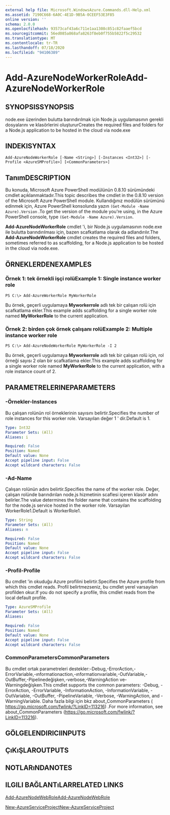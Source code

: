```yaml
---
external help file: Microsoft.WindowsAzure.Commands.dll-Help.xml
ms.assetid: 7190C668-6A0C-4E1D-9B5A-0CEEF53E3F85
online version: ''
schema: 2.0.0
ms.openlocfilehash: 93573caf43a6c711e1aa1308c851c82faaef5bcd
ms.sourcegitcommit: 56ed085a868afa8263f8eb0f755b5822f5c29532
ms.translationtype: MT
ms.contentlocale: tr-TR
ms.lasthandoff: 07/18/2020
ms.locfileid: "94106389"
---
```

# <span data-ttu-id="1ca07-101">Add-AzureNodeWorkerRole</span><span class="sxs-lookup"><span data-stu-id="1ca07-101">Add-AzureNodeWorkerRole</span></span>

## <span data-ttu-id="1ca07-102">SYNOPSIS</span><span class="sxs-lookup"><span data-stu-id="1ca07-102">SYNOPSIS</span></span>
<span data-ttu-id="1ca07-103">node.exe üzerinden bulutta barındırılmak için Node.js uygulamasının gerekli dosyalarını ve klasörlerini oluşturur</span><span class="sxs-lookup"><span data-stu-id="1ca07-103">Creates the required files and folders for a Node.js application to be hosted in the cloud via node.exe</span></span>

## <span data-ttu-id="1ca07-104">INDEKI</span><span class="sxs-lookup"><span data-stu-id="1ca07-104">SYNTAX</span></span>

```
Add-AzureNodeWorkerRole [-Name <String>] [-Instances <Int32>] [-Profile <AzureSMProfile>] [<CommonParameters>]
```

## <span data-ttu-id="1ca07-105">Tanım</span><span class="sxs-lookup"><span data-stu-id="1ca07-105">DESCRIPTION</span></span>
<span data-ttu-id="1ca07-106">Bu konuda, Microsoft Azure PowerShell modülünün 0.8.10 sürümündeki cmdlet açıklanmaktadır.</span><span class="sxs-lookup"><span data-stu-id="1ca07-106">This topic describes the cmdlet in the 0.8.10 version of the Microsoft Azure PowerShell module.</span></span>
<span data-ttu-id="1ca07-107">Kullandığınız modülün sürümünü edinmek için, Azure PowerShell konsolunda yazın `(Get-Module -Name Azure).Version` .</span><span class="sxs-lookup"><span data-stu-id="1ca07-107">To get the version of the module you're using, in the Azure PowerShell console, type `(Get-Module -Name Azure).Version`.</span></span>

<span data-ttu-id="1ca07-108">**Add-AzureNodeWorkerRole** cmdlet 'i, bir Node.js uygulamasının node.exe ile bulutta barındırılması için, bazen scafkatlama olarak da adlandırılır.</span><span class="sxs-lookup"><span data-stu-id="1ca07-108">The **Add-AzureNodeWorkerRole** cmdlet creates the required files and folders, sometimes referred to as scaffolding, for a Node.js application to be hosted in the cloud via node.exe.</span></span>

## <span data-ttu-id="1ca07-109">ÖRNEKLERDEN</span><span class="sxs-lookup"><span data-stu-id="1ca07-109">EXAMPLES</span></span>

### <span data-ttu-id="1ca07-110">Örnek 1: tek örnekli işçi rolü</span><span class="sxs-lookup"><span data-stu-id="1ca07-110">Example 1: Single instance worker role</span></span>
```
PS C:\> Add-AzureWorkerRole MyWorkerRole
```

<span data-ttu-id="1ca07-111">Bu örnek, geçerli uygulamaya **Myworkerrole** adlı tek bir çalışan rolü için scafkatlama ekler.</span><span class="sxs-lookup"><span data-stu-id="1ca07-111">This example adds scaffolding for a single worker role named **MyWorkerRole** to the current application.</span></span>

### <span data-ttu-id="1ca07-112">Örnek 2: birden çok örnek çalışanı rolü</span><span class="sxs-lookup"><span data-stu-id="1ca07-112">Example 2: Multiple instance worker role</span></span>
```
PS C:\> Add-AzureNodeWorkerRole MyWorkerRole -I 2
```

<span data-ttu-id="1ca07-113">Bu örnek, geçerli uygulamaya **Myworkerrole** adlı tek bir çalışan rolü için, rol örneği sayısı 2 olan bir scafkatlama ekler.</span><span class="sxs-lookup"><span data-stu-id="1ca07-113">This example adds scaffolding for a single worker role named **MyWorkerRole** to the current application, with a role instance count of 2.</span></span>

## <span data-ttu-id="1ca07-114">PARAMETRELERINE</span><span class="sxs-lookup"><span data-stu-id="1ca07-114">PARAMETERS</span></span>

### <span data-ttu-id="1ca07-115">-Örnekler</span><span class="sxs-lookup"><span data-stu-id="1ca07-115">-Instances</span></span>
<span data-ttu-id="1ca07-116">Bu çalışan rolünün rol örneklerinin sayısını belirtir.</span><span class="sxs-lookup"><span data-stu-id="1ca07-116">Specifies the number of role instances for this worker role.</span></span>
<span data-ttu-id="1ca07-117">Varsayılan değer 1 ' dir.</span><span class="sxs-lookup"><span data-stu-id="1ca07-117">Default is 1.</span></span>

```yaml
Type: Int32
Parameter Sets: (All)
Aliases: i

Required: False
Position: Named
Default value: None
Accept pipeline input: False
Accept wildcard characters: False
```

### <span data-ttu-id="1ca07-118">-Ad</span><span class="sxs-lookup"><span data-stu-id="1ca07-118">-Name</span></span>
<span data-ttu-id="1ca07-119">Çalışan rolünün adını belirtir.</span><span class="sxs-lookup"><span data-stu-id="1ca07-119">Specifies the name of the worker role.</span></span>
<span data-ttu-id="1ca07-120">Değer, çalışan rolünde barındırılan node.js hizmetinin scaflesi içeren klasör adını belirler.</span><span class="sxs-lookup"><span data-stu-id="1ca07-120">The value determines the folder name that contains the scaffolding for the node.js service hosted in the worker role.</span></span>
<span data-ttu-id="1ca07-121">Varsayılan WorkerRole1.</span><span class="sxs-lookup"><span data-stu-id="1ca07-121">Default is WorkerRole1.</span></span>

```yaml
Type: String
Parameter Sets: (All)
Aliases: n

Required: False
Position: Named
Default value: None
Accept pipeline input: False
Accept wildcard characters: False
```

### <span data-ttu-id="1ca07-122">-Profil</span><span class="sxs-lookup"><span data-stu-id="1ca07-122">-Profile</span></span>
<span data-ttu-id="1ca07-123">Bu cmdlet 'in okuduğu Azure profilini belirtir.</span><span class="sxs-lookup"><span data-stu-id="1ca07-123">Specifies the Azure profile from which this cmdlet reads.</span></span>
<span data-ttu-id="1ca07-124">Profil belirtmezseniz, bu cmdlet yerel varsayılan profilden okur.</span><span class="sxs-lookup"><span data-stu-id="1ca07-124">If you do not specify a profile, this cmdlet reads from the local default profile.</span></span>

```yaml
Type: AzureSMProfile
Parameter Sets: (All)
Aliases: 

Required: False
Position: Named
Default value: None
Accept pipeline input: False
Accept wildcard characters: False
```

### <span data-ttu-id="1ca07-125">CommonParameters</span><span class="sxs-lookup"><span data-stu-id="1ca07-125">CommonParameters</span></span>
<span data-ttu-id="1ca07-126">Bu cmdlet ortak parametreleri destekler:-Debug,-ErrorAction,-ErrorVariable,-ınformationaction,-ınformationvariable,-OutVariable,-OutBuffer,-Pipelinedeğişken,-verbose,-WarningAction ve-Warningdeğişken.</span><span class="sxs-lookup"><span data-stu-id="1ca07-126">This cmdlet supports the common parameters: -Debug, -ErrorAction, -ErrorVariable, -InformationAction, -InformationVariable, -OutVariable, -OutBuffer, -PipelineVariable, -Verbose, -WarningAction, and -WarningVariable.</span></span> <span data-ttu-id="1ca07-127">Daha fazla bilgi için bkz about_CommonParameters ( https://go.microsoft.com/fwlink/?LinkID=113216) .</span><span class="sxs-lookup"><span data-stu-id="1ca07-127">For more information, see about_CommonParameters (https://go.microsoft.com/fwlink/?LinkID=113216).</span></span>

## <span data-ttu-id="1ca07-128">GÖLGELENDIRICI</span><span class="sxs-lookup"><span data-stu-id="1ca07-128">INPUTS</span></span>

## <span data-ttu-id="1ca07-129">ÇıKıŞLAR</span><span class="sxs-lookup"><span data-stu-id="1ca07-129">OUTPUTS</span></span>

## <span data-ttu-id="1ca07-130">NOTLARıNDA</span><span class="sxs-lookup"><span data-stu-id="1ca07-130">NOTES</span></span>

## <span data-ttu-id="1ca07-131">ILGILI BAĞLANTıLAR</span><span class="sxs-lookup"><span data-stu-id="1ca07-131">RELATED LINKS</span></span>

[<span data-ttu-id="1ca07-132">Add-AzureNodeWebRole</span><span class="sxs-lookup"><span data-stu-id="1ca07-132">Add-AzureNodeWebRole</span></span>](./Add-AzureNodeWebRole.md)

[<span data-ttu-id="1ca07-133">New-AzureServiceProject</span><span class="sxs-lookup"><span data-stu-id="1ca07-133">New-AzureServiceProject</span></span>](./New-AzureServiceProject.md)


